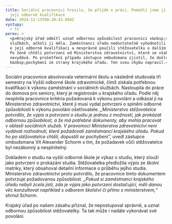 ```yaml
---
title: Sociální pracovnici hrozilo, že přijde o práci. Pomohli jsme jí s uznáním
  její odborné kvalifikace
date: 2024-12-13T08:20:43.894Z
vystupy:
  - tz
perex: >
  <p>Krajský úřad odmítl uznat odbornou způsobilost pracovnici v&nbsp;sociálních
  službách, ačkoli ji měla. Zaměstnanci úřadu nedostatečně vyhodnotili dokumenty
  o její odborné kvalifikaci a nesprávně poučili stěžovatelku o dalším postupu.
  Po ženě chtěli potvrzení od Ministerstva zdravotnictví, které se však
  nevydává. Po prošetření případu zástupce ombudsmana zjistil, že došlo
  k&nbsp;pochybení ze strany krajského úřadu. Ten svou chybu napravil.</p>
---
```

<p>Sociální pracovnice absolvovala veterinární školu a následně studovala tři semestry na Vyšší odborné škole zdravotnické, čímž získala potřebnou kvalifikaci k&nbsp;výkonu zaměstnání v&nbsp;sociálních službách. Nastoupila do práce do domova pro seniory, který je registrován u krajského úřadu. Podle něj nesplnila pracovnice kritéria požadovaná k&nbsp;výkonu povolání a odkázal ji na Ministerstvo zdravotnictví, které jí musí vydat potvrzení o splnění odborné způsobilosti k&nbsp;výkonu povolání ošetřovatele. <em>&bdquo;Ministerstvo stěžovatelce potvrdilo, že výpis a potvrzení o studiu je jednou z&nbsp;možností, jak prokázat odbornou způsobilost, a že má potřebné dokumenty, aby mohla pracovat v&nbsp;oblasti sociálních služeb. V&nbsp;pravomoci Ministerstva zdravotnictví není vydávat rozhodnutí, které požadovali zaměstnanci&nbsp;krajského úřadu. Pokud ho po stěžovatelce chtěli, dopustili se pochybení&ldquo;, </em>uvedl zástupce ombudsmana Vít Alexander Schorm s&nbsp;tím, že požadavek vůči stěžovatelce byl nezákonný a nesplnitelný.<em> </em></p>

<p>Dokladem o studiu na vyšší odborné škole je výkaz o studiu, který slouží jako potvrzení o prokázání studia. Stěžovatelka předložila výpis ze školní matriky, který obsahoval detailní informace o průběhu jejího studia. Ministerstvo zdravotnictví proto potvrdilo, že pracovnice tímto dokumentem potvrzuje požadovanou způsobilost. <em>&bdquo;Pokud si zaměstnanci krajského úřadu nebyli zcela jistí, zda je výpis jako potvrzení dostačující, měli danou věc konzultovat například s&nbsp;odborem školství či přímo s ministerstvem,&ldquo; </em>shrnul Schorm.</p>

<p>Krajský úřad po našem zásahu přiznal, že nepostupoval správně, a uznal odbornou způsobilost stěžovatelky. Ta tak může i nadále vykonávat své povolání.</p>
